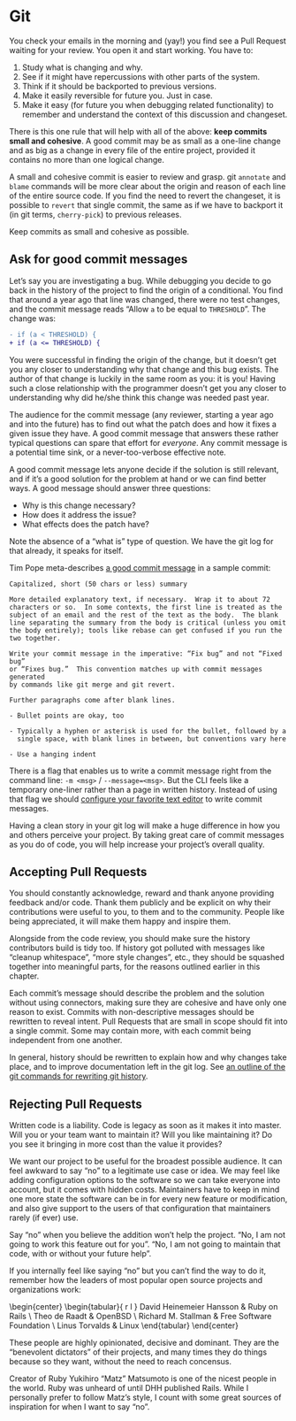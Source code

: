 # Git

You check your emails in the morning and (yay!) you find see a Pull Request
waiting for your review. You open it and start working. You have to:

1. Study what is changing and why.
2. See if it might have repercussions with other parts of the system.
3. Think if it should be backported to previous versions.
4. Make it easily reversible for future you. Just in case.
5. Make it easy (for future you when debugging related functionality) to
   remember and understand the context of this discussion and changeset.

There is this one rule that will help with all of the above: **keep commits
small and cohesive**. A good commit may be as small as a one-line change and as
big as a change in every file of the entire project, provided it contains no
more than one logical change.

A small and cohesive commit is easier to review and grasp. git `annotate` and
`blame` commands will be more clear about the origin and reason of each line of
the entire source code. If you find the need to revert the changeset, it is
possible to `revert` that single commit, the same as if we have to backport it
(in git terms, `cherry-pick`) to previous releases.

Keep commits as small and cohesive as possible.


## Ask for good commit messages

Let’s say you are investigating a bug. While debugging you decide to go back in
the history of the project to find the origin of a conditional. You find that
around a year ago that line was changed, there were no test changes, and the
commit message reads “Allow `a` to be equal to `THRESHOLD`”.  The change was:

```diff
- if (a < THRESHOLD) {
+ if (a <= THRESHOLD) {
```

You were successful in finding the origin of the change, but it doesn’t get you
any closer to understanding why that change and this bug exists. The author of
that change is luckily in the same room as you: it is you! Having such a close
relationship with the programmer doesn’t get you any closer to understanding why
did he/she think this change was needed past year.

The audience for the commit message (any reviewer, starting a year ago and into
the future) has to find out what the patch does and how it fixes a given issue
they have. A good commit message that answers these rather typical questions can
spare that effort for *everyone*. Any commit message is a potential time sink,
or a never-too-verbose effective note.

A good commit message lets anyone decide if the solution is still relevant, and
if it’s a good solution for the problem at hand or we can find better ways. A
good message should answer three questions:

* Why is this change necessary?
* How does it address the issue?
* What effects does the patch have?

Note the absence of a “what is” type of question. We have the git log for that
already, it speaks for itself.

Tim Pope meta-describes [a good commit
message](http://tbaggery.com/2008/04/19/a-note-about-git-commit-messages.html)
in a sample commit:

```
Capitalized, short (50 chars or less) summary

More detailed explanatory text, if necessary.  Wrap it to about 72
characters or so.  In some contexts, the first line is treated as the
subject of an email and the rest of the text as the body.  The blank
line separating the summary from the body is critical (unless you omit
the body entirely); tools like rebase can get confused if you run the
two together.

Write your commit message in the imperative: “Fix bug” and not “Fixed bug”
or “Fixes bug.”  This convention matches up with commit messages generated
by commands like git merge and git revert.

Further paragraphs come after blank lines.

- Bullet points are okay, too

- Typically a hyphen or asterisk is used for the bullet, followed by a
  single space, with blank lines in between, but conventions vary here

- Use a hanging indent
```

There is a flag that enables us to write a commit message right from the command
line: `-m <msg>` / `--message=<msg>`. But the CLI feels like a temporary
one-liner rather than a page in written history. Instead of using that flag we
should [configure your favorite text
editor](http://stackoverflow.com/a/2596835/356060) to write commit messages.

Having a clean story in your git log will make a huge difference in how you and
others perceive your project. By taking great care of commit messages as you do
of code, you will help increase your project’s overall quality.


## Accepting Pull Requests

You should constantly acknowledge, reward and thank anyone providing feedback
and/or code. Thank them publicly and be explicit on why their contributions were
useful to you, to them and to the community. People like being appreciated, it
will make them happy and inspire them.

Alongside from the code review, you should make sure the history contributors
build is tidy too. If history got polluted with messages like “cleanup
whitespace”, “more style changes”, etc., they should be squashed together into
meaningful parts, for the reasons outlined earlier in this chapter.

Each commit’s message should describe the problem and the solution without using
connectors, making sure they are cohesive and have only one reason to exist.
Commits with non-descriptive messages should be rewritten to reveal intent. Pull
Requests that are small in scope should fit into a single commit. Some may
contain more, with each commit being independent from one another.

In general, history should be rewritten to explain how and why changes take
place, and to improve documentation left in the git log. See [an outline of the
git commands for rewriting git
history](http://robots.thoughtbot.com/git-interactive-rebase-squash-amend-rewriting-history).


## Rejecting Pull Requests

Written code is a liability. Code is legacy as soon as it makes it into master.
Will you or your team want to maintain it? Will you like maintaining it? Do you
see it bringing in more cost than the value it provides?

We want our project to be useful for the broadest possible audience. It can feel
awkward to say “no” to a legitimate use case or idea. We may feel like adding
configuration options to the software so we can take everyone into account, but
it comes with hidden costs. Maintainers have to keep in mind one more state the
software can be in for every new feature or modification, and also give support
to the users of that configuration that maintainers rarely (if ever) use.

Say “no” when you believe the addition won’t help the project. “No, I am not
going to work this feature out for you”. “No, I am not going to maintain that
code, with or without your future help”.

If you internally feel like saying “no” but you can’t find the way to do it,
remember how the leaders of most popular open source projects and organizations
work:

\begin{center}
  \begin{tabular}{ r l }
    David Heinemeier Hansson & Ruby on Rails \\
    Theo de Raadt       & OpenBSD  \\
    Richard M. Stallman & Free Software Foundation \\
    Linus Torvalds      & Linux
  \end{tabular}
\end{center}

These people are highly opinionated, decisive and dominant. They are the
“benevolent dictators” of their projects, and many times they do things because
so they want, without the need to reach concensus.

Creator of Ruby Yukihiro “Matz” Matsumoto is one of the nicest people in the
world. Ruby was unheard of until DHH published Rails. While I personally prefer
to follow Matz’s style, I count with some great sources of inspiration for when
I want to say “no”.
